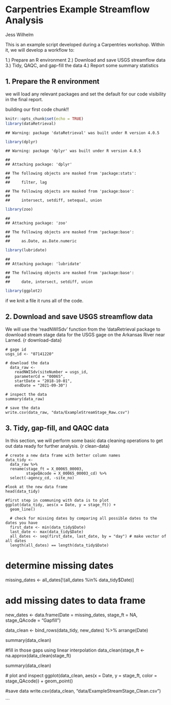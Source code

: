 Carpentries Example Streamflow Analysis
================
Jess Wilhelm

This is an example script developed during a Carpentries workshop.
Within it, we will develop a workflow to:

1.) Prepare an R environment 2.) Download and save USGS streamflow data
3.) Tidy, QAQC, and gap-fill the data 4.) Report some summary statistics

## 1\. Prepare the R environment

we will load any relevant packages and set the default for our code
visibility in the final report.

building our first code chunk\!\!

``` r
knitr::opts_chunk$set(echo = TRUE)
library(dataRetrieval) 
```

    ## Warning: package 'dataRetrieval' was built under R version 4.0.5

``` r
library(dplyr)
```

    ## Warning: package 'dplyr' was built under R version 4.0.5

    ## 
    ## Attaching package: 'dplyr'

    ## The following objects are masked from 'package:stats':
    ## 
    ##     filter, lag

    ## The following objects are masked from 'package:base':
    ## 
    ##     intersect, setdiff, setequal, union

``` r
library(zoo)
```

    ## 
    ## Attaching package: 'zoo'

    ## The following objects are masked from 'package:base':
    ## 
    ##     as.Date, as.Date.numeric

``` r
library(lubridate)
```

    ## 
    ## Attaching package: 'lubridate'

    ## The following objects are masked from 'package:base':
    ## 
    ##     date, intersect, setdiff, union

``` r
library(ggplot2)
```

if we knit a file it runs all of the code.

## 2\. Download and save USGS streamflow data

We will use the ‘readNWISdv’ function from the ’dataRetrieval package to
download stream stage data for the USGS gage on the Arkansas River near
Larned. {r download-data}

    # gage id
    usgs_id <- "07141220"
    
    # download the data
      data_raw <-
        readNWISdv(siteNumber = usgs_id,
        parameterCd = "00065",
        startDate = "2018-10-01",
        endDate = "2021-09-30")
    
    # inspect the data
    summary(data_raw)
    
    # save the data
    write.csv(data_raw, "data/ExampleStreamStage_Raw.csv")

## 3\. Tidy, gap-fill, and QAQC data

In this section, we will perform some basic data cleaning operations to
get out data ready for further analysis. {r clean-data}

    # create a new data frame with better column names
    data_tidy <-
      data_raw %>%
      rename(stage_ft = X_00065_00003,
             stageQAcode = X_00065_00003_cd) %>%
      select(-agency_cd, -site_no)
    
    #look at the new data frame
    head(data_tidy)
    
    #first step in communing with data is to plot
    ggplot(data_tidy, aes(x = Date, y = stage_ft)) +
      geom_line()
      
      # check for missing dates by comparing all possible dates to the dates you have
      first_date <- min(data_tidy$Date)
      last_date <- max(data_tidy$Date)
      all_dates <- seq(first_date, last_date, by = "day") # make vector of all dates
      length(all_dates) == length(data_tidy$Date)

# determine missing dates

missing\_dates \<- all\_dates\[\!(all\_dates %in% data\_tidy$Date)\]

# add missing dates to data frame

new\_dates \<- data.frame(Date = missing\_dates, stage\_ft = NA,
stage\_QAcode = “Gapfill”)

data\_clean \<- bind\_rows(data\_tidy, new\_dates) %\>% arrange(Date)

summary(data\_clean)

\#fill in those gaps using linear interpolation
data\_clean\(stage_ft <- na.approx(data_clean\)stage\_ft)

summary(data\_clean)

\# plot and inspect ggplot(data\_clean, aes(x = Date, y = stage\_ft,
color = stage\_QAcode)) + geom\_point()

\#save data write.csv(data\_clean, “data/ExampleStreamStage\_Clean.csv”)

\`\`\`
